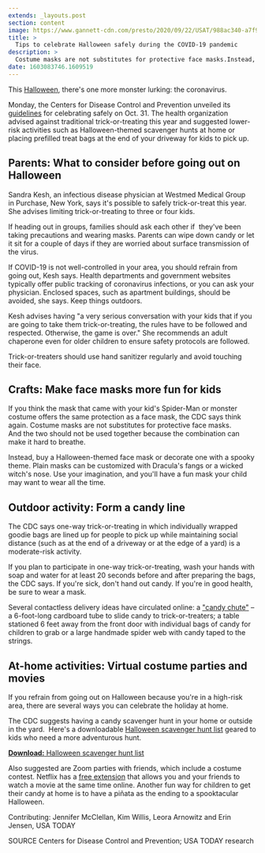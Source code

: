 ```yaml
--- 
extends: _layouts.post 
section: content 
image: https://www.gannett-cdn.com/presto/2020/09/22/USAT/988ac340-a7f9-499d-a956-df746e1232ee-halloween-getting_candy.jpg?crop=1575,886,x0,y0&width=1200 
title: > 
  Tips to celebrate Halloween safely during the COVID-19 pandemic 
description: > 
  Costume masks are not substitutes for protective face masks.Instead, buy a Halloween-themed face mask or decorate one with a spooky theme.The CDC suggests having a candy scavenger hunt in your home or outside in the yard.Here's a downloadable Halloween scavenger hunt list geared to kids who need a more adventurous hunt.Download: Halloween scavenger hunt listAlso suggested are Zoom parties with friends, which include a costume contest. 
date: 1603083746.1609519 
--- 
```

<div><p class="dropcap">This <a href="https://www.usatoday.com/story/life/2020/09/11/is-halloween-canceled-2020-parents-and-cities-hope-not-medical-experts-warn-threat-of-coronavirus/5762685002/" target="_blank">Halloween,</a>&#160;there's one more monster lurking: the coronavirus.</p><p>Monday, the&#160;Centers for Disease Control and Prevention unveiled its<a href="https://www.cdc.gov/coronavirus/2019-ncov/daily-life-coping/holidays.html#:~:text=If%20you%20may%20have%20COVID,to%20trick-or-treaters" target="_blank"> guidelines</a>&#160;for celebrating safely on Oct. 31.&#160;The health organization advised&#160;against traditional trick-or-treating this year and suggested lower-risk activities such as Halloween-themed scavenger hunts at home or placing prefilled treat bags at the end of your driveway for kids to pick up.&#160;</p><p class="custom-chapter-marker no-image sans-serif" id="parents-what-to"><h2 class="chapter-marker-header">Parents: What to consider before going out on Halloween</h2></p><p>Sandra Kesh, an&#160;infectious disease physician at&#160;Westmed Medical Group in&#160;Purchase, New York, says it's&#160;possible to safely trick-or-treat this year. She&#160;advises limiting trick-or-treating to three or four&#160;kids.</p><p class="oembed-frame">
</p><p>If heading out in groups, families&#160;should ask each other if&#160; they've been taking precautions and wearing masks.&#160;Parents can wipe down candy or let it sit for a couple of days if they are worried about surface transmission of the virus.</p><p>If COVID-19 is not well-controlled in your&#160;area, you should refrain from going out, Kesh says. Health departments and&#160;government websites typically offer public tracking of coronavirus infections, or you can ask your physician.&#160;Enclosed spaces, such as apartment buildings, should be avoided,&#160;she says. Keep things outdoors.&#160;</p><p>Kesh advises having "a very serious conversation with your kids that if you are going to take them trick-or-treating,&#160;the rules have to be followed and respected. Otherwise, the game is over." She recommends an adult chaperone even for older children to ensure safety protocols are followed.&#160;</p><p>Trick-or-treaters should use hand sanitizer&#160;regularly and avoid touching their face.</p><p class="oembed-frame">
</p><p class="custom-chapter-marker no-image sans-serif" id="crafts-make-face"><h2 class="chapter-marker-header">Crafts: Make face masks more fun for kids</h2></p><p>If you think&#160;the mask that came with your kid's&#160;Spider-Man or monster costume offers the same protection as a face mask, the CDC says think again.&#160;Costume masks are not substitutes for protective face masks. And&#160;the two should not be used together because&#160;the combination can make it hard to breathe.</p><p class="oembed-frame">
</p><p class="full-width-container"></p><p>Instead, buy a Halloween-themed face mask or&#160;decorate one&#160;with a spooky theme. Plain masks can be customized with Dracula's fangs or a wicked witch's nose. Use your imagination, and you'll have a fun mask your child may want to wear all the time.</p><p class="custom-chapter-marker no-image sans-serif" id="outdoor-activity-form"><h2 class="chapter-marker-header">Outdoor activity: Form a candy line</h2></p><p>The CDC says&#160;one-way trick-or-treating in which individually wrapped goodie bags are lined up for people&#160;to pick up while maintaining social distance (such as at the end of a driveway or at the edge of a yard) is a moderate-risk activity.&#160;</p><p class="oembed-frame">
</p><p>If you plan to participate in one-way trick-or-treating,&#160;wash your hands&#160;with soap and water for at least 20 seconds before and after preparing the bags, the CDC says.&#160;If you're sick, don't hand out candy. If you're in good health, be sure to wear a mask.&#160;</p><p>Several contactless delivery ideas have circulated online: a&#160;<a href="https://www.usatoday.com/story/life/2020/09/16/halloween-and-covid-19-ohio-dads-viral-candy-chute-may-help/5818262002/" target="_blank">"candy chute"</a>&#160;&#8211; a 6-foot-long cardboard tube&#160;to slide candy to trick-or-treaters; a table stationed 6 feet away from the front door with individual bags of candy for children to grab or a large handmade spider web with candy taped to the strings.</p><p class="custom-chapter-marker no-image sans-serif" id="athome-activities-virtual"><h2 class="chapter-marker-header">At-home activities: Virtual costume parties and movies</h2></p><p>If you refrain from going out on Halloween because you're in a high-risk area, there are several ways you can celebrate the holiday at home.</p><p class="oembed-frame">
</p><p>The CDC suggests having a candy scavenger hunt&#160;in your home or outside in the yard.&#160; Here's a downloadable <a href="https://www.gannett-cdn.com/experiments/usatoday/pdfs/scavanger_hunt.pdf" target="_blank">Halloween scavenger hunt list</a> geared to kids who need a more adventurous hunt.</p><p><a href="https://www.gannett-cdn.com/experiments/usatoday/pdfs/scavanger_hunt.pdf" target="_blank"><strong>Download:</strong> Halloween scavenger hunt list</a></p><p>Also suggested are&#160;Zoom parties&#160;with friends, which include a&#160;costume contest. Netflix has a <a href="https://www.netflixparty.com/" target="_blank">free extension</a> that allows you and your friends to watch a movie at the same time online. Another fun way for children&#160;to get their candy at home is to have a&#160;pi&#241;ata as the&#160;ending to a spooktacular Halloween.</p><p>Contributing: Jennifer&#160;McClellan, Kim Willis, Leora Arnowitz and Erin Jensen, USA TODAY</p><p>SOURCE&#160;Centers for Disease Control and Prevention; USA TODAY research</p></div>